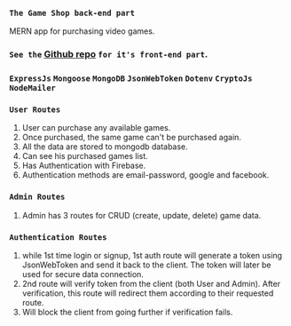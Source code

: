 ### `The Game Shop back-end part`
MERN app for purchasing video games.

### `See the` [Github repo](https://github.com/UpekkaChakma/the-game-shop-client) `for it's front-end part`.

### `ExpressJs` `Mongoose` `MongoDB` `JsonWebToken` `Dotenv` `CryptoJs` `NodeMailer`

### `User Routes`
1. User can purchase any available games.
2. Once purchased, the same game can't be purchased again.
3. All the data are stored to mongodb database.
4. Can see his purchased games list.
5. Has Authentication with Firebase.
6. Authentication methods are email-password, google and facebook. 

### `Admin Routes`
1. Admin has 3 routes for CRUD (create, update, delete) game data.

### `Authentication Routes`
1. while 1st time login or signup, 1st auth route will generate a token using JsonWebToken and send it back to the client. The token will later be used for secure data connection.
2. 2nd route will verify token from the client (both User and Admin). After verification, this route will redirect them according to their requested route.
3.  Will block the client from going further if verification fails.
